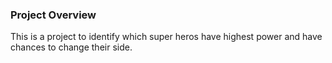 ### Project Overview

 This is a project to identify which super heros have highest power and have chances to change their side.


